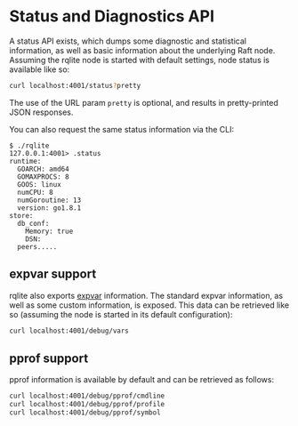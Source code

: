 # Status and Diagnostics API
A status API exists, which dumps some diagnostic and statistical information, as well as basic information about the underlying Raft node. Assuming the rqlite node is started with default settings, node status is available like so:

```bash
curl localhost:4001/status?pretty
```

The use of the URL param `pretty` is optional, and results in pretty-printed JSON responses.

You can also request the same status information via the CLI:
```
$ ./rqlite
127.0.0.1:4001> .status
runtime:
  GOARCH: amd64
  GOMAXPROCS: 8
  GOOS: linux
  numCPU: 8
  numGoroutine: 13
  version: go1.8.1
store:
  db_conf:
    Memory: true
    DSN:
  peers.....
 ```

## expvar support
rqlite also exports [expvar](http://godoc.org/pkg/expvar/) information. The standard expvar information, as well as some custom information, is exposed. This data can be retrieved like so (assuming the node is started in its default configuration):

```bash
curl localhost:4001/debug/vars
```

## pprof support
pprof information is available by default and can be retrieved as follows:

```bash
curl localhost:4001/debug/pprof/cmdline
curl localhost:4001/debug/pprof/profile
curl localhost:4001/debug/pprof/symbol
```
